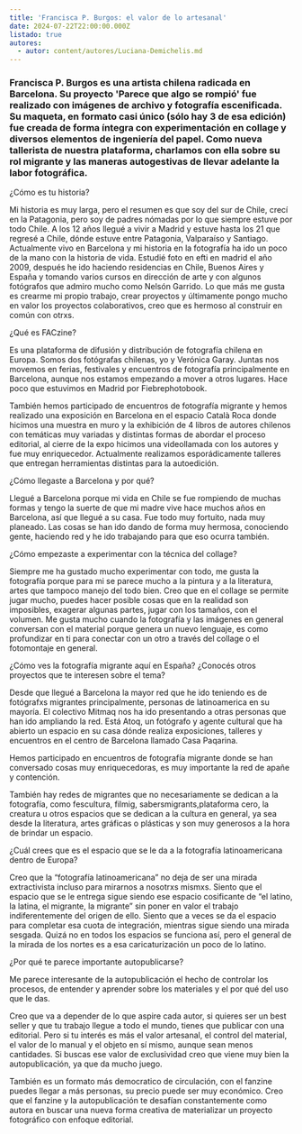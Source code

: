 ```yaml
---
title: 'Francisca P. Burgos: el valor de lo artesanal'
date: 2024-07-22T22:00:00.000Z
listado: true
autores:
  - autor: content/autores/Luciana-Demichelis.md
---
```


### Francisca P. Burgos es una artista chilena radicada en Barcelona. Su proyecto 'Parece que algo se rompió' fue realizado con imágenes de archivo y fotografía escenificada. Su maqueta, en formato casi único (sólo hay 3 de esa edición) fue creada de forma íntegra con experimentación en collage y diversos elementos de ingeniería del papel. Como nueva tallerista de nuestra plataforma, charlamos con ella sobre su rol migrante y las maneras autogestivas de llevar adelante la labor fotográfica. 

¿Cómo es tu historia? 

 Mi historia es muy larga, pero el resumen es que soy del sur de Chile, crecí en la Patagonia, pero soy de padres nómadas por lo que siempre estuve por todo Chile. A los 12 años llegué a vivir a Madrid y estuve hasta los 21 que regresé a Chile, dónde estuve entre Patagonia, Valparaíso y Santiago. Actualmente vivo en Barcelona y mi historia en la fotografía ha ido un poco de la mano con la historia de vida. Estudié foto en efti en madrid el año 2009, después he ido haciendo residencias en Chile, Buenos Aires y España y tomando varios cursos en dirección de arte y con algunos fotógrafos que admiro mucho como Nelsón Garrido. Lo que más me gusta es crearme mi propio trabajo, crear proyectos y últimamente pongo mucho en valor los proyectos colaborativos, creo que es hermoso al construir en común con otrxs. 




¿Qué es FACzine?

Es una plataforma de difusión y distribución de fotografía chilena en Europa. Somos dos fotógrafas chilenas, yo y Verónica Garay. Juntas nos movemos en ferias, festivales y encuentros de fotografía principalmente en Barcelona, aunque nos estamos empezando a mover a otros lugares. Hace poco que estuvimos en Madrid por Fiebrephotobook. 

También hemos participado de encuentros de fotografía migrante y hemos realizado una exposición en Barcelona en el espacio Català Roca donde hicimos una muestra en muro y la exhibición de 4 libros de autores chilenos con temáticas muy variadas y distintas formas de abordar el proceso editorial, al cierre de la expo hicimos una videollamada con los autores y fue muy enriquecedor. Actualmente realizamos esporádicamente talleres que entregan herramientas distintas para la autoedición. 


¿Cómo llegaste a Barcelona y por qué?

Llegué a Barcelona porque mi vida en Chile se fue rompiendo de muchas formas y tengo la suerte de que mi madre vive hace muchos años en Barcelona, así que llegué a su casa. Fue todo muy fortuito, nada muy planeado. Las cosas se han ido dando de forma muy hermosa, conociendo gente, haciendo red y he ido trabajando para que eso ocurra también. 

¿Cómo empezaste a experimentar con la técnica del collage?

Siempre me ha gustado mucho experimentar con todo, me gusta la fotografía porque para mi se parece mucho a la pintura y a la literatura, artes que tampoco manejo del todo bien. Creo que en el collage se permite jugar mucho, puedes hacer posible cosas que en la realidad son imposibles, exagerar algunas partes, jugar con los tamaños, con el volumen. Me gusta mucho cuando la fotografía y las imágenes en general conversan con el material porque genera un nuevo lenguaje, es como profundizar en ti para conectar con un otro a través del collage o el fotomontaje en general.  

¿Cómo ves la fotografía migrante aquí en España? ¿Conocés otros proyectos que te interesen sobre el tema?

Desde que llegué a Barcelona la mayor red que he ido teniendo es de fotógrafxs migrantes principalmente, personas de latinoamerica en su mayoría. El colectivo Mitmaq nos ha ido presentando a otras personas que han ido ampliando la red. Está Atoq, un fotógrafo y agente cultural que ha abierto un espacio en su casa dónde realiza exposiciones, talleres y encuentros en el centro de Barcelona llamado Casa Paqarina. 

Hemos participado en encuentros de fotografía migrante donde se han conversado cosas muy enriquecedoras, es muy importante la red de apañe y contención. 

También hay redes de migrantes que no necesariamente se dedican a la fotografía, como fescultura, filmig, sabersmigrants,plataforma cero, la creatura u otros espacios que se dedican a la cultura en general, ya sea desde la literatura, artes gráficas o plásticas y son muy generosos a la hora de brindar un espacio. 

¿Cuál crees que es el espacio que se le da a la fotografía latinoamericana dentro de Europa? 

Creo que la “fotografía latinoamericana” no deja de ser una mirada extractivista incluso para mirarnos a nosotrxs mismxs. Siento que el espacio que se le entrega sigue siendo ese espacio cosificante de “el latino, la latina, el migrante, la migrante” sin poner en valor el trabajo indiferentemente del origen de ello. Siento que a veces se da el espacio para completar esa cuota de integración, mientras sigue siendo una mirada sesgada. Quizá no en todos los espacios se funciona así, pero el general de la mirada de los nortes es a esa caricaturización un poco de lo latino. 




¿Por qué te parece importante autopublicarse?

Me parece interesante de la autopublicación el hecho de controlar los procesos, de entender y aprender sobre los materiales y el por qué del uso que le das. 

Creo que va a depender de lo que aspire cada autor, si quieres ser un best seller y que tu trabajo llegue a todo el mundo, tienes que publicar con una editorial. Pero si tu interés es más el valor artesanal, el control del material, el valor de lo manual y el objeto en sí mismo, aunque sean menos cantidades. Si buscas ese valor de exclusividad creo que viene muy bien la autopublicación, ya que da mucho juego. 

También es un formato más democratico de circulación, con el fanzine puedes llegar a más personas, su precio puede ser muy económico. Creo que el fanzine y la autopublicación te desafían constantemente como autora en buscar una nueva forma creativa de materializar un proyecto fotográfico con enfoque editorial. 


